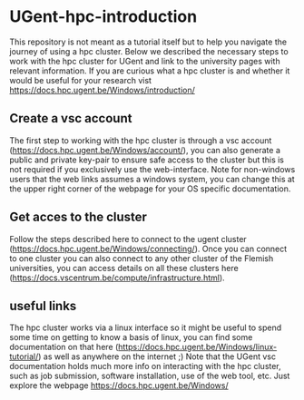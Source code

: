 # UGent-hpc-introduction
This repository is not meant as a tutorial itself but to help you navigate the journey of using a hpc cluster. Below we described the necessary steps to work with the hpc cluster for UGent and link to the university pages with relevant information. If you are curious what a hpc cluster is and whether it would be useful for your research vist https://docs.hpc.ugent.be/Windows/introduction/

## Create a vsc account
The first step to working with the hpc cluster is through a vsc account (https://docs.hpc.ugent.be/Windows/account/), you can also generate a public and private key-pair to ensure safe access to the cluster but this is not required if you exclusively use the web-interface. Note for non-windows users that the web links assumes a windows system, you can change this at the upper right corner of the webpage for your OS specific documentation.

## Get acces to the cluster 
Follow the steps described here to connect to the ugent cluster (https://docs.hpc.ugent.be/Windows/connecting/). Once you can connect to one cluster you can also connect to any other cluster of the Flemish universities, you can access details on all these clusters here (https://docs.vscentrum.be/compute/infrastructure.html).

## useful links
The hpc cluster works via a linux interface so it might be useful to spend some time on getting to know a basis of linux, you can find some documentation on that here (https://docs.hpc.ugent.be/Windows/linux-tutorial/) as well as anywhere on the internet ;)
Note that the UGent vsc documentation holds much more info on interacting with the hpc cluster, such as job submission, software installation, use of the web tool, etc. Just explore the webpage https://docs.hpc.ugent.be/Windows/ 


